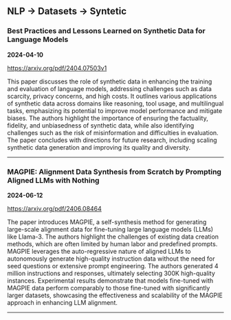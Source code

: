 ## NLP -> Datasets -> Syntetic



### Best Practices and Lessons Learned on Synthetic Data for Language Models

**2024-04-10**

https://arxiv.org/pdf/2404.07503v1

This paper discusses the role of synthetic data in enhancing the training and evaluation of language models, addressing challenges such as data scarcity, privacy concerns, and high costs. It outlines various applications of synthetic data across domains like reasoning, tool usage, and multilingual tasks, emphasizing its potential to improve model performance and mitigate biases. The authors highlight the importance of ensuring the factuality, fidelity, and unbiasedness of synthetic data, while also identifying challenges such as the risk of misinformation and difficulties in evaluation. The paper concludes with directions for future research, including scaling synthetic data generation and improving its quality and diversity.

---

### MAGPIE: Alignment Data Synthesis from Scratch by Prompting Aligned LLMs with Nothing

**2024-06-12**

https://arxiv.org/pdf/2406.08464

The paper introduces MAGPIE, a self-synthesis method for generating large-scale alignment data for fine-tuning large language models (LLMs) like Llama-3. The authors highlight the challenges of existing data creation methods, which are often limited by human labor and predefined prompts. MAGPIE leverages the auto-regressive nature of aligned LLMs to autonomously generate high-quality instruction data without the need for seed questions or extensive prompt engineering. The authors generated 4 million instructions and responses, ultimately selecting 300K high-quality instances. Experimental results demonstrate that models fine-tuned with MAGPIE data perform comparably to those fine-tuned with significantly larger datasets, showcasing the effectiveness and scalability of the MAGPIE approach in enhancing LLM alignment.

---